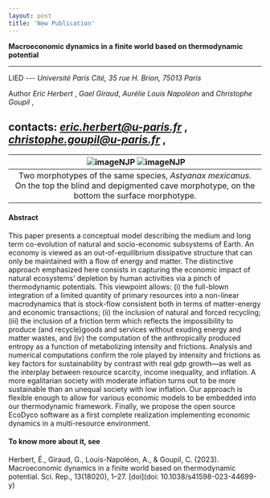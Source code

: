 ```yaml
---
layout: post
title: 'New Publication'
---
```



**Macroeconomic dynamics in a finite world based on thermodynamic potential**

------------------------------------------------------------------------

LIED ---
*Université Paris Cité, 35 rue H. Brion, 75013 Paris*

Author
*Eric Herbert* ,
*Gael Giraud*, 
*Aurélie Louis Napoléon*
and *Christophe Goupil* ,

contacts:
*eric.herbert@u-paris.fr* , *christophe.goupil@u-paris.fr* ,
------------------------------------------------------------------------


| ![imageNJP](/images/EcoKernel.png) ![imageNJP](/images/EcoSheet.png)|
|:--:|
|Two morphotypes of the same species, *Astyanax mexicanus*. On the top the blind and depigmented cave morphotype, on the bottom the surface morphotype. |

#### Abstract

This paper presents a conceptual model describing the medium and long term co-evolution of natural and socio-economic subsystems of Earth. An economy is viewed as an out-of-equilibrium dissipative structure that can only be maintained with a flow of energy and matter. The distinctive approach emphasized here consists in capturing the economic impact of natural ecosystems’ depletion by human activities via a pinch of thermodynamic potentials. This viewpoint allows: (i) the full-blown integration of a limited quantity of primary resources into a non-linear macrodynamics that is stock-flow consistent both in terms of matter-energy and economic transactions; (ii) the inclusion of natural and forced recycling; (iii) the inclusion of a friction term which reflects the impossibility to produce (and recycle)goods and services without exuding energy and matter wastes, and (iv) the computation of the anthropically produced entropy as a function of metabolizing intensity and frictions. Analysis and numerical computations confirm the role played by intensity and frictions as key factors for sustainability by contrast with real gdp growth—as well as the interplay between resource scarcity, income inequality, and inflation. A more egalitarian society with moderate inflation turns out to be more sustainable than an unequal society with low inflation. Our approach is flexible enough to allow for various economic models to be embedded into our thermodynamic framework. Finally, we propose the open source EcoDyco software as a first complete realization implementing economic dynamics in a multi-resource environment.

#### To know more about it, see

Herbert, É., Giraud, G., Louis-Napoléon, A., & Goupil, C. (2023). Macroeconomic dynamics in a finite world based on thermodynamic potential. Sci. Rep., 13(18020), 1–27. [doi](doi: 10.1038/s41598-023-44699-y)
